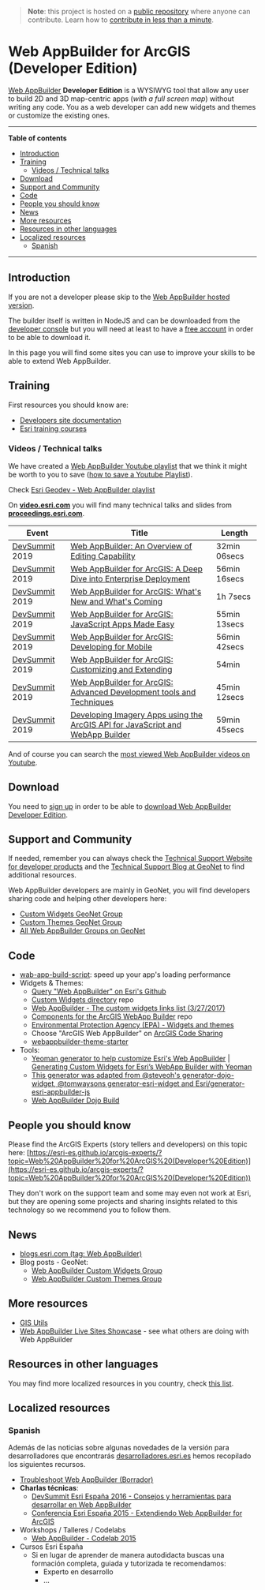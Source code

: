 > **Note**: this project is hosted on a [public repository](https://github.com/hhkaos/awesome-arcgis) where anyone can contribute. Learn how to [contribute in less than a minute](https://github.com/hhkaos/awesome-arcgis/blob/master/CONTRIBUTING.md#contributions).

# Web AppBuilder for ArcGIS (Developer Edition)
[Web AppBuilder](../README.md) **Developer Edition** is a WYSIWYG tool that allow any user to build 2D and 3D map-centric apps (*with a full screen map*) without writing any code. You as a web developer can add new widgets and themes or customize the existing ones.

---

<!-- START doctoc generated TOC please keep comment here to allow auto update -->
<!-- DON'T EDIT THIS SECTION, INSTEAD RE-RUN doctoc TO UPDATE -->
**Table of contents**

- [Introduction](#introduction)
- [Training](#training)
  - [Videos / Technical talks](#videos--technical-talks)
- [Download](#download)
- [Support and Community](#support-and-community)
- [Code](#code)
- [People you should know](#people-you-should-know)
- [News](#news)
- [More resources](#more-resources)
- [Resources in other languages](#resources-in-other-languages)
- [Localized resources](#localized-resources)
  - [Spanish](#spanish)

<!-- END doctoc generated TOC please keep comment here to allow auto update -->

---

## Introduction

If you are not a developer please skip to the [Web AppBuilder hosted version](../README.md).

The builder itself is written in NodeJS and can be downloaded from the [developer console](https://developers.arcgis.com/downloads/) but you will need at least to have a [free account](https://developers.arcgis.com/sign-up/) in order to be able to download it.

In this page you will find some sites you can use to improve your skills to be able to extend Web AppBuilder.

## Training

First resources you should know are:
* [Developers site documentation](https://developers.arcgis.com/web-appbuilder/)
* [Esri training courses](http://www.esri.com/training/Bookmark/H1rErV0Hg)

### Videos / Technical talks

We have created a [Web AppBuilder Youtube playlist](https://www.youtube.com/watch?v=1YyISH39ahQ&list=PLahIW2YFPQd5YeeGcC8KU4TB_nKU65nXQ) that we think it might be worth to you to save ([how to save a Youtube Playlist](../../../assets/SavePlaylist.gif)).

Check [Esri Geodev - Web AppBuilder playlist](https://www.youtube.com/playlist?list=PL0VMTWv3XRwVF_x5Rgu-qnrKoFTzXWh9y)

On [**video.esri.com**](http://video.esri.com/search/web-appbuilder) you will find many technical talks and slides from [**proceedings.esri.com**](https://www.google.es/webhp?sourceid=chrome-instant&ion=1&espv=2&ie=UTF-8#q=site%3Aproceedings.esri.com%20leaflet).

|Event|Title|Length|
|---|---|---|
|[DevSummit](http://www.esri.com/events/devsummit) 2019|[Web AppBuilder: An Overview of Editing Capability](https://www.youtube.com/watch?v=1YyISH39ahQ&list=PLahIW2YFPQd5YeeGcC8KU4TB_nKU65nXQ&index=1)|32min 06secs
|[DevSummit](http://www.esri.com/events/devsummit) 2019|[Web AppBuilder for ArcGIS: A Deep Dive into Enterprise Deployment](https://www.youtube.com/watch?v=8brhJaWv9Wc&list=PLahIW2YFPQd5YeeGcC8KU4TB_nKU65nXQ&index=2)|56min 16secs
|[DevSummit](http://www.esri.com/events/devsummit) 2019|[Web AppBuilder for ArcGIS: What's New and What's Coming](https://www.youtube.com/watch?v=R9o1e5eGX_A&list=PLahIW2YFPQd5YeeGcC8KU4TB_nKU65nXQ&index=3)|1h 7secs
|[DevSummit](http://www.esri.com/events/devsummit) 2019|[Web AppBuilder for ArcGIS: JavaScript Apps Made Easy](https://www.youtube.com/watch?v=D1HLtY6hIsk&list=PLahIW2YFPQd5YeeGcC8KU4TB_nKU65nXQ&index=4)|55min 13secs
|[DevSummit](http://www.esri.com/events/devsummit) 2019|[Web AppBuilder for ArcGIS: Developing for Mobile](https://www.youtube.com/watch?v=JiGjgAlx8E8&list=PLahIW2YFPQd5YeeGcC8KU4TB_nKU65nXQ&index=5)|56min 42secs
|[DevSummit](http://www.esri.com/events/devsummit) 2019|[Web AppBuilder for ArcGIS: Customizing and Extending](https://www.youtube.com/watch?v=MKEIvRlybC4&list=PLahIW2YFPQd5YeeGcC8KU4TB_nKU65nXQ&index=6)|54min
|[DevSummit](http://www.esri.com/events/devsummit) 2019|[Web AppBuilder for ArcGIS: Advanced Development tools and Techniques](https://www.youtube.com/watch?v=3gp0vAVH724&list=PLahIW2YFPQd5YeeGcC8KU4TB_nKU65nXQ&index=7)|45min 12secs
|[DevSummit](http://www.esri.com/events/devsummit) 2019|[Developing Imagery Apps using the ArcGIS API for JavaScript and WebApp Builder](https://www.youtube.com/watch?v=xmNpRRfegVE&list=PLahIW2YFPQd5YeeGcC8KU4TB_nKU65nXQ&index=8)|59min 45secs

And of course you can search the [most viewed Web AppBuilder videos on Youtube](https://www.youtube.com/results?q=web+appbuilder&sp=CAM%253D).

## Download

You need to [sign up](https://developers.arcgis.com/sign-up/) in order to be able
to [download Web AppBuilder Developer Edition](https://developers.arcgis.com/downloads/).

## Support and Community

If needed, remember you can always check the [Technical Support Website for developer products](https://support.esri.com/en/Products/Developers) and the [Technical Support Blog at GeoNet](https://community.esri.com/groups/technical-support/blog/tags#/) to find additional resources.

Web AppBuilder developers are mainly in GeoNet, you will find developers sharing
code and helping other developers here:
* [Custom Widgets GeoNet Group ](https://community.esri.com/groups/web-app-builder-custom-widgets)
* [Custom Themes GeoNet Group ](https://community.esri.com/groups/web-appbuilder-custom-themes)
* [All Web AppBuilder Groups on GeoNet](https://community.esri.com/places?query=appbuilder)

## Code
*  [wab-app-build-script](https://github.com/Esri-DevCenter-Beijing/wab-app-build-script): speed up your app's loading performance
* Widgets & Themes:
  * [Query "Web AppBuilder" on Esri's Github](https://github.com/search?q=org%3AEsri+appbuilder)
  * [Custom Widgets directory](http://esri-es.github.io/Web-AppBuilder-Custom-Widgets/) repo
  * [Web AppBuilder - The custom widgets links list (3/27/2017)](https://community.esri.com/blogs/myAlaskaGIS/2017/03/04/web-appbuilder-the-custom-widgets-list-332017)
  * [Components for the ArcGIS WebApp Builder](https://github.com/Esri/arcgis-webappbuilder-widgets-themes) repo
  * [Environmental Protection Agency (EPA) - Widgets and themes](https://github.com/USEPA/Public_Web_AppBuilder)
  * Choose "ArcGIS Web AppBuilder" on [ArcGIS Code Sharing](http://codesharing.arcgis.com/)
  * [webappbuilder-theme-starter](https://github.com/asizer/webappbuilder-theme-starter)
* Tools:
  * [Yeoman generator to help customize Esri's Web AppBuilder](https://github.com/Esri/generator-esri-appbuilder-js) | [Generating Custom Widgets for Esri’s WebApp Builder with Yeoman](http://tomwayson.com/2014/06/30/generating-custom-widgets-for-esris-webapp-builder-with-yeoman/)
  * [This generator was adapted from @steveoh's generator-dojo-widget, @tomwaysons generator-esri-widget and Esri/generator-esri-appbuilder-js](https://github.com/davewilton/generator-ecl-wab-widget)
  * [Web AppBuilder Dojo Build](https://github.com/gbochenek/esri-wab-build)

## People you should know
Please find the ArcGIS Experts (story tellers and developers) on this topic here: [https://esri-es.github.io/arcgis-experts/?topic=Web%20AppBuilder%20for%20ArcGIS%20(Developer%20Edition)](https://esri-es.github.io/arcgis-experts/?topic=Web%20AppBuilder%20for%20ArcGIS%20(Developer%20Edition))

They don't work on the support team and some may even not work at Esri,
but they are opening some projects and sharing insights related to this
technology so we recommend you to follow them.

## News
* [blogs.esri.com (tag: Web AppBuilder)](https://blogs.esri.com/esri/arcgis/tag/web-appbuilder/)
* Blog posts - GeoNet:
    * [Web AppBuilder Custom Widgets Group](https://community.esri.com/groups/web-app-builder-custom-widgets/content?filterID=contentstatus%5Bpublished%5D~objecttype~objecttype%5Bblogpost%5D)
    * [Web AppBuilder Custom Themes Group ](https://community.esri.com/groups/web-appbuilder-custom-themes/content?filterID=contentstatus%5Bpublished%5D~objecttype~objecttype%5Bblogpost%5D)

## More resources
* [GIS Utils](../../../../../../../gis/utils/README.md)
* [Web AppBuilder Live Sites Showcase](http://www.arcgis.com/apps/MapAndAppGallery/index.html?appid=1e3085af6e1a48c8908fa624bdfef768) - see what others are doing with Web AppBuilder

## Resources in other languages
You may find more localized resources in you country, check [this list](https://github.com/hhkaos/awesome-arcgis#localized-resource-lists).

## Localized resources

### Spanish
Además de las noticias sobre algunas novedades de la versión para desarrolladores que encontrarás [desarrolladores.esri.es](http://desarrolladores.esri.es/) hemos recopilado los siguientes recursos.

* [Troubleshoot Web AppBuilder (Borrador)](https://docs.google.com/document/d/1hZshNbTDiqanQDPvYm77jb3g1lIYefjqbm2CoHXcidc/edit#)
* **Charlas técnicas**:
  * [DevSummit Esri España 2016 - Consejos y herramientas para desarrollar en Web AppBuilder](http://www.geodevelopers.org/academy/xdN5KVG4tfw/view)
  * [Conferencia Esri España 2015 - Extendiendo Web AppBuilder for ArcGIS](http://www.geodevelopers.org/academy/wVmmWNf7quk/view)
* Workshops / Talleres / Codelabs
  * [Web AppBuilder - Codelab 2015](https://docs.google.com/document/d/1h5rb861UGKzJwub1Wqxl9Q39bEsMeRvvgQkmWoKPEM4/edit?usp=sharing)
* Cursos Esri España
  * Si en lugar de aprender de manera autodidacta buscas una formación completa, guiada y tutorizada te recomendamos:
    * Experto en desarrollo
    * ...
